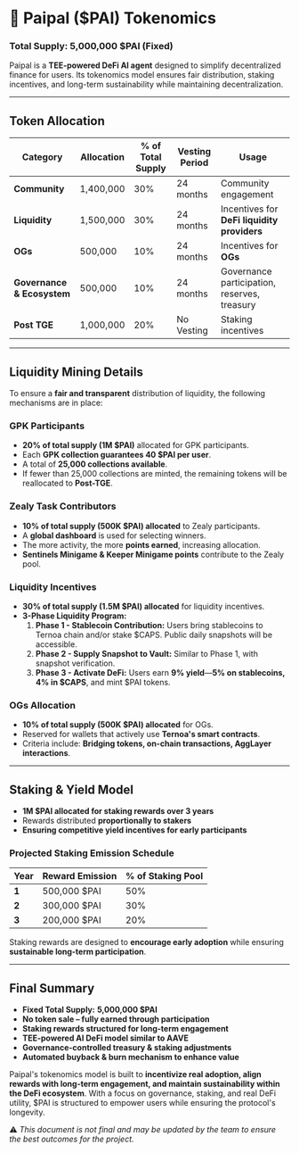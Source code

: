# 💎 Paipal ($PAI) Tokenomics

### **Total Supply:** 5,000,000 $PAI (Fixed)

Paipal is a **TEE-powered DeFi AI agent** designed to simplify decentralized finance for users. Its tokenomics model ensures fair distribution, staking incentives, and long-term sustainability while maintaining decentralization.

---

## **Token Allocation**

| **Category**                   | **Allocation** | **% of Total Supply** | **Vesting Period** | **Usage**                                     |
| ------------------------------ | -------------- | --------------------- | ------------------ | --------------------------------------------- |
| **Community**           | 1,400,000      | 30%                   | 24 months       | Community engagement |
| **Liquidity** | 1,500,000      | 30%                   | 24 months          | Incentives for **DeFi liquidity providers**   |
| **OGs** | 500,000      | 10%                   | 24 months          | Incentives for **OGs**   |
| **Governance & Ecosystem**     | 500,000      | 10%                   | 24 months         | Governance participation, reserves, treasury  |
| **Post TGE**            | 1,000,000      | 20%                   | No Vesting         | Staking incentives                            |

---

## **Liquidity Mining Details**

To ensure a **fair and transparent** distribution of liquidity, the following mechanisms are in place:

### **GPK Participants**
- **20% of total supply (1M $PAI)** allocated for GPK participants.
- Each **GPK collection guarantees 40 $PAI per user**.
- A total of **25,000 collections available**.
- If fewer than 25,000 collections are minted, the remaining tokens will be reallocated to **Post-TGE**.

### **Zealy Task Contributors**
- **10% of total supply (500K $PAI) allocated** to Zealy participants.
- A **global dashboard** is used for selecting winners.
- The more activity, the more **points earned**, increasing allocation.
- **Sentinels Minigame & Keeper Minigame points** contribute to the Zealy pool.

### **Liquidity Incentives**
- **30% of total supply (1.5M $PAI) allocated** for liquidity incentives.
- **3-Phase Liquidity Program:**
  1. **Phase 1 - Stablecoin Contribution:** Users bring stablecoins to Ternoa chain and/or stake $CAPS. Public daily snapshots will be accessible.
  2. **Phase 2 - Supply Snapshot to Vault:** Similar to Phase 1, with snapshot verification.
  3. **Phase 3 - Activate DeFi:** Users earn **9% yield**—**5% on stablecoins, 4% in $CAPS**, and mint $PAI tokens.

### **OGs Allocation**
- **10% of total supply (500K $PAI) allocated** for OGs.
- Reserved for wallets that actively use **Ternoa's smart contracts**.
- Criteria include: **Bridging tokens, on-chain transactions, AggLayer interactions**.

---

## **Staking & Yield Model**

- **1M $PAI allocated for staking rewards over 3 years**
- Rewards distributed **proportionally to stakers**
- **Ensuring competitive yield incentives for early participants**

### **Projected Staking Emission Schedule**

| **Year** | **Reward Emission** | **% of Staking Pool** |
| -------- | ------------------- | --------------------- |
| **1**    | 500,000 $PAI       | 50%                   |
| **2**    | 300,000 $PAI       | 30%                   |
| **3**    | 200,000 $PAI       | 20%                   |

Staking rewards are designed to **encourage early adoption** while ensuring **sustainable long-term participation**.

---

## **Final Summary**

- **Fixed Total Supply:** **5,000,000 $PAI**
- **No token sale – fully earned through participation**
- **Staking rewards structured for long-term engagement**
- **TEE-powered AI DeFi model similar to AAVE**
- **Governance-controlled treasury & staking adjustments**
- **Automated buyback & burn mechanism to enhance value**

Paipal's tokenomics model is built to **incentivize real adoption, align rewards with long-term engagement, and maintain sustainability within the DeFi ecosystem**. With a focus on governance, staking, and real DeFi utility, $PAI is structured to empower users while ensuring the protocol's longevity.

⚠️ *This document is not final and may be updated by the team to ensure the best outcomes for the project.* 